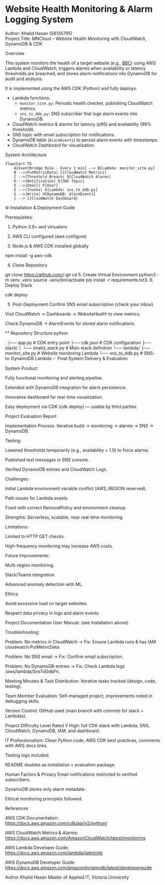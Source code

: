 # Website Health Monitoring & Alarm Logging System
Author: Khalid Hasan (S8135795)  
Project Title: MNCloud –  Website Health Monitoring with CloudWatch, DynamoDB & CDK



Overview

This system monitors the health of a target website (e.g., [BBC](https://www.bbc.com)) using AWS Lambda and CloudWatch, triggers alarms when availability or latency thresholds are breached, and stores alarm notifications into DynamoDB for audit and analysis.  

It is implemented using the AWS CDK (Python) and fully deploys:
- Lambda functions:
  - `monitor_site.py`: Periodic health checker, publishing CloudWatch metrics.
  - `sns_to_ddb.py`: SNS subscriber that logs alarm events into DynamoDB.
- CloudWatch metrics & alarms for latency (p95) and availability (99% threshold).  
- SNS topic with email subscription for notifications.  
- DynamoDB table (`AlarmEvents`) to persist alarm events with timestamps.  
- CloudWatch Dashboard for visualization.  



System Architecture


```mermaid
flowchart TD
    A[EventBridge Rule - Every 1 min] --> B[Lambda: monitor_site.py]
    B -->|PutMetricData| C[CloudWatch Metrics]
    C -->|Threshold Breach| D[CloudWatch Alarms]
    D -->|Notification| E[SNS Topic]
    E -->|Email| F[User]
    E -->|Invoke| G[Lambda: sns_to_ddb.py]
    G -->|Write| H[DynamoDB: AlarmEvents]
    C --> I[CloudWatch Dashboard]
```
⚙️ Installation & Deployment Guide

Prerequisites:

1. Python 3.9+ and virtualenv

2. AWS CLI configured (aws configure)

3. Node.js & AWS CDK installed globally

npm install -g aws-cdk

4. Clone Repository

git clone https://github.com/<your-username>/<your-repo>.git
cd <your-repo>
5. Create Virtual Environment
python3 -m venv .venv
source .venv/bin/activate
pip install -r requirements.txt3. 
6. Deploy Stack

cdk deploy

5. Post-Deployment
Confirm SNS email subscription (check your inbox).

Visit CloudWatch → Dashboards → WebsiteHealth to view metrics.

Check DynamoDB → AlarmEvents for stored alarm notifications.


** Repository Structure
python

.
├── app.py                  # CDK entry point
├── cdk.json                # CDK configuration
├── stack/
│   └── khalid_stack.py     # Main stack definition
└── lambda/
    ├── monitor_site.py     # Website monitoring Lambda
    └── sns_to_ddb.py       # SNS-to-DynamoDB Lambda
✅ Final System Delivery & Evaluation

System Product

Fully functional monitoring and alerting pipeline.

Extended with DynamoDB integration for alarm persistence.

Innovative dashboard for real-time visualization.

Easy deployment via CDK (cdk deploy) — usable by third parties.


Project Evaluation Report 

Implementation Process: Iterative build → monitoring → alarms → SNS → DynamoDB.

Testing:

Lowered thresholds temporarily (e.g., availability = 1.0) to force alarms.

Published test messages in SNS console.

Verified DynamoDB entries and CloudWatch Logs.

Challenges:

Initial Lambda environment variable conflict (AWS_REGION reserved).

Path issues for Lambda assets.

Fixed with correct RemovalPolicy and environment cleanup.

Strengths: Serverless, scalable, near real-time monitoring.

Limitations:

Limited to HTTP GET checks.

High-frequency monitoring may increase AWS costs.

Future Improvements:

Multi-region monitoring.

Slack/Teams integration.

Advanced anomaly detection with ML.

Ethics:

Avoid excessive load on target websites.

Respect data privacy in logs and alarm events.

Project Documentation 
User Manual: (see Installation above).

Troubleshooting:

Problem: No metrics in CloudWatch → Fix: Ensure Lambda runs & has IAM cloudwatch:PutMetricData.

Problem: No SNS email → Fix: Confirm email subscription.

Problem: No DynamoDB entries → Fix: Check Lambda logs /aws/lambda/SnsToDdbFn.

Meeting Minutes & Task Distribution: Iterative tasks tracked (design, code, testing).

Team Member Evaluation: Self-managed project, improvements noted in debugging skills.

Version Control: GitHub used (main branch with commits for stack + Lambdas).


Project Difficulty Level 
Rated V High: full CDK stack with Lambda, SNS, CloudWatch, DynamoDB, IAM, and dashboard.

IT Professionalism:
Clean Python code, AWS CDK best practices, comments with AWS docs links.

Testing logs included.

README doubles as installation + evaluation package.

Human Factors & Privacy
Email notifications restricted to verified subscribers.

DynamoDB stores only alarm metadata .

Ethical monitoring principles followed.

References

AWS CDK Documentation: https://docs.aws.amazon.com/cdk/api/v2/python/

AWS CloudWatch Metrics & Alarms: https://docs.aws.amazon.com/AmazonCloudWatch/latest/monitoring

AWS Lambda Developer Guide: https://docs.aws.amazon.com/lambda/latest/dg

AWS DynamoDB Developer Guide: https://docs.aws.amazon.com/amazondynamodb/latest/developerguide

Author
Khalid Hasan
Master of Applied IT, Victoria University
